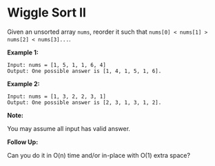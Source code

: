 # Wiggle Sort II

Given an unsorted array `nums`, reorder it such that `nums[0] < nums[1] > nums[2] < nums[3]...`.

__Example 1:__

```
Input: nums = [1, 5, 1, 1, 6, 4]
Output: One possible answer is [1, 4, 1, 5, 1, 6].
```

__Example 2:__

```
Input: nums = [1, 3, 2, 2, 3, 1]
Output: One possible answer is [2, 3, 1, 3, 1, 2].
```

__Note:__

You may assume all input has valid answer.

__Follow Up:__

Can you do it in O(n) time and/or in-place with O(1) extra space?
